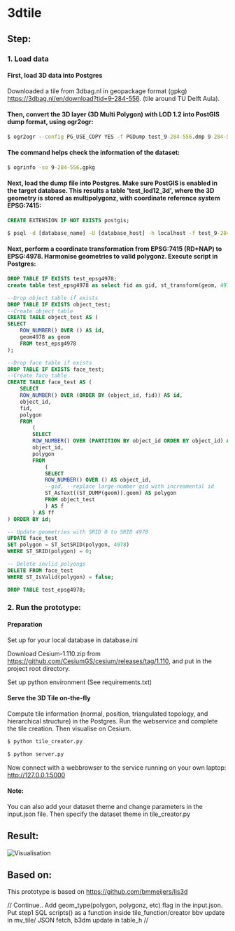 # 3dtile

## Step:

### 1. Load data
#### First, load 3D data into Postgres
Downloaded a tile from 3dbag.nl in geopackage format (gpkg) https://3dbag.nl/en/download?tid=9-284-556. (tile around TU Delft Aula).


#### Then, convert the 3D layer (3D Multi Polygon) with LOD 1.2 into PostGIS dump format, using ogr2ogr:
```cmd
$ ogr2ogr --config PG_USE_COPY YES -f PGDump test_9-284-556.dmp 9-284-556.gpkg -sql "SELECT * FROM lod12_3d" -nln "test_lod12_3d" -lco SCHEMA=dbuser
```

#### The command helps check the information of the dataset:
```cmd
$ ogrinfo -so 9-284-556.gpkg
```


#### Next, load the dump file into Postgres. Make sure PostGIS is enabled in the target database. This results a table 'test_lod12_3d', where the 3D geometry is stored as multipolygonz, with coordinate reference system EPSG:7415:
```sql
CREATE EXTENSION IF NOT EXISTS postgis;
```
```cmd
$ psql -d [database_name] -U [database_host] -h localhost -f test_9-284-556.dmp
```

#### Next, perform a coordinate transformation from EPSG:7415 (RD+NAP) to EPSG:4978. Harmonise geometries to valid polygonz. Execute script in Postgres:
```sql
DROP TABLE IF EXISTS test_epsg4978;
create table test_epsg4978 as select fid as gid, st_transform(geom, 4978) as geom4978 from dbuser.test_lod12_3d;

--Drop object table if exists
DROP TABLE IF EXISTS object_test;
--Create object table
CREATE TABLE object_test AS (
SELECT 
	ROW_NUMBER() OVER () AS id,
	geom4978 as geom
	FROM test_epsg4978  
);

--Drop face table if exists
DROP TABLE IF EXISTS face_test;
--Create face table
CREATE TABLE face_test AS (
	SELECT 
	ROW_NUMBER() OVER (ORDER BY (object_id, fid)) AS id,
	object_id,
	fid,
	polygon
	FROM
		(
		SELECT 
		ROW_NUMBER() OVER (PARTITION BY object_id ORDER BY object_id) AS fid,
		object_id,
		polygon
		FROM 
			(
			SELECT 
			ROW_NUMBER() OVER () AS object_id,
			--gid, --replace large-number gid with increamental id              
			ST_AsText((ST_DUMP(geom)).geom) AS polygon
			FROM object_test
			) AS f
		) AS ff
) ORDER BY id;

-- Update geometries with SRID 0 to SRID 4978
UPDATE face_test
SET polygon = ST_SetSRID(polygon, 4978)
WHERE ST_SRID(polygon) = 0;

-- Delete invlid polyongs
DELETE FROM face_test
WHERE ST_IsValid(polygon) = false;

DROP TABLE test_epsg4978;
```

### 2. Run the prototype:

#### Preparation
Set up for your local database in database.ini

Download Cesium-1.110.zip from https://github.com/CesiumGS/cesium/releases/tag/1.110, and put in the project root directory.

Set up python environment (See requirements.txt)

#### Serve the 3D Tile on-the-fly
Compute tile information (normal, position, triangulated topology, and hierarchical structure) in the Postgres. Run the webservice and complete the tile creation. Then visualise on Cesium.

```cmd
$ python tile_creator.py
```

```cmd
$ python server.py
```

Now connect with a webbrowser to the service running on your own laptop: http://127.0.0.1:5000

#### Note:
You can also add your dataset theme and change parameters in the input.json file. Then specify the dataset theme in tile_creator.py


## Result:
![Visualisation](https://github.com/zoeysunrise/3dtile/tree/test1/9-284-556.png)


## Based on:
This prototype is based on https://github.com/bmmeijers/lis3d

// Continue..
Add geom_type(polygon, polygonz, etc) flag in the input.json. Put step1 SQL scripts() as a function inside tile_function/creator
bbv update in mv_tile/ JSON fetch, b3dm update in table_h
//
